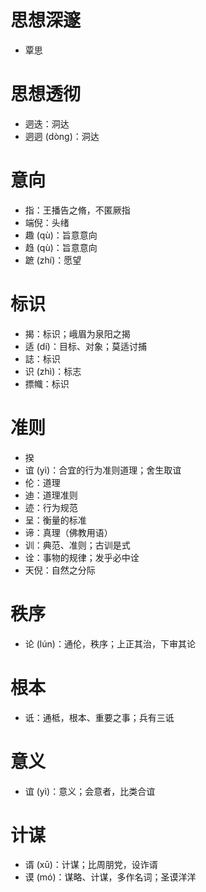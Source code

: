 # 思想深邃
* 覃思
# 思想透彻
* 迵迭：洞达
* 迵迵 (dòng)：洞达
# 意向
* 指：王播告之脩，不匿厥指
* 端倪：头绪
* 趣 (qù)：旨意意向
* 趋 (qù)：旨意意向
* 蹠 (zhí)：愿望
# 标识
* 揭：标识；峨眉为泉阳之揭
* 适 (dí)：目标、对象；莫适讨捕
* 誌：标识
* 识 (zhì)：标志
* 摽幟：标识
# 准则
* 揆
* 谊 (yì)：合宜的行为准则道理；舍生取谊
* 伦：道理
* 迪：道理准则
* 迹：行为规范
* 呈：衡量的标准
* 谛：真理（佛教用语）
* 训：典范、准则；古训是式
* 诠：事物的规律；发乎必中诠
* 天倪：自然之分际
# 秩序
* 论 (lún)：通伦，秩序；上正其治，下审其论
# 根本
* 诋：通柢，根本、重要之事；兵有三诋
# 意义
* 谊 (yì)：意义；会意者，比类合谊
# 计谋
* 谞 (xū)：计谋；比周朋党，设诈谞
* 谟 (mó)：谋略、计谋，多作名词；圣谟洋洋
